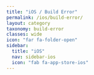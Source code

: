 ```yaml
---
title: "iOS / Build Error"
permalink: /ios/build-error/
layout: category
taxonomy: build-error
classes: wide
icon: "far fa-folder-open"
sidebar:
  title: "iOS"
  nav: sidebar-ios
  icon: "fab fa-app-store-ios"
---
```

